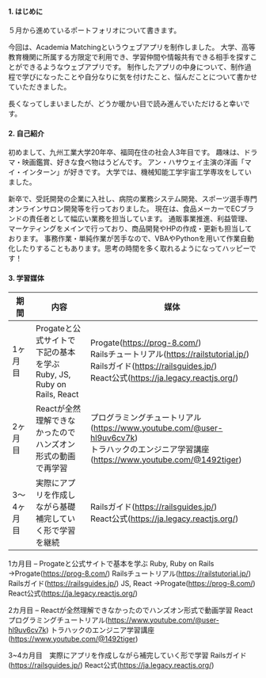 #### 1. はじめに

５月から進めているポートフォリオについて書きます。

今回は、Academia Matchingというウェブアプリを制作しました。
大学、高等教育機関に所属する方限定で利用でき、学習仲間や情報共有できる相手を探すことができるようなウェブアプリです。
制作したアプリの中身について、制作過程で学びになったことや自分なりに気を付けたこと、悩んだことについて書かせていただきました。

長くなってしまいましたが、どうか暖かい目で読み進んでいただけると幸いです。

#### 2. 自己紹介

初めまして、九州工業大学20年卒、福岡在住の社会人3年目です。
趣味は、ドラマ・映画鑑賞、好きな食べ物はうどんです。
アン・ハサウェイ主演の洋画「マイ・インターン」が好きです。
大学では、機械知能工学宇宙工学専攻をしていました。

新卒で、受託開発の企業に入社し、病院の業務システム開発、スポーツ選手専門オンラインサロン開発等を行っておりました。
現在は、食品メーカーでECブランドの責任者として幅広い業務を担当しています。
通販事業推進、利益管理、マーケティングをメインで行っており、商品開発やHPの作成・更新も担当しております。
事務作業・単純作業が苦手なので、VBAやPythonを用いて作業自動化したりすることもあります。思考の時間を多く取れるようになってハッピーです！

#### 3. 学習媒体

| 期間 | 内容 | 媒体 |
| ------------- | ------------- | ------------- |
| 1ヶ月目 | Progateと公式サイトで下記の基本を学ぶ<br>Ruby, JS, Ruby on Rails, React | Progate(https://prog-8.com/)<br>Railsチュートリアル(https://railstutorial.jp/)<br>Railsガイド(https://railsguides.jp/)<br>React公式(https://ja.legacy.reactjs.org/) |
| 2ヶ月目 | Reactが全然理解できなかったのでハンズオン形式の動画で再学習 | プログラミングチュートリアル(https://www.youtube.com/@user-hl9uv6cv7k)<br>トラハックのエンジニア学習講座(https://www.youtube.com/@1492tiger) |
| 3〜4ヶ月目 | 実際にアプリを作成しながら基礎補完していく形で学習を継続 | Railsガイド(https://railsguides.jp/)<br>React公式(https://ja.legacy.reactjs.org/) |


1カ月目 – Progateと公式サイトで基本を学ぶ
Ruby, Ruby on Rails
→Progate(https://prog-8.com/) Railsチュートリアル(https://railstutorial.jp/)
Railsガイド(https://railsguides.jp/)
JS, React
→Progate(https://prog-8.com/) React公式(https://ja.legacy.reactjs.org/)

2カ月目 – Reactが全然理解できなかったのでハンズオン形式で動画学習
React
プログラミングチュートリアル(https://www.youtube.com/@user-hl9uv6cv7k)
トラハックのエンジニア学習講座(https://www.youtube.com/@1492tiger)

3~4カ月目　実際にアプリを作成しながら補完していく形で学習
Railsガイド(https://railsguides.jp/)
React公式(https://ja.legacy.reactjs.org/)
